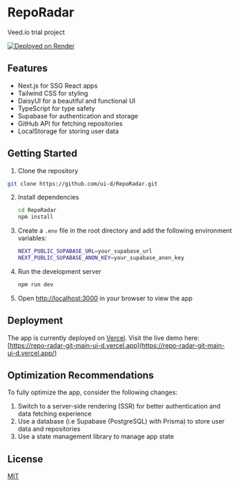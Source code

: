 # RepoRadar

Veed.io trial project

[![Deployed on Render](https://img.shields.io/badge/Deployed%20on-Vercel-blue)](https://repo-radar-git-main-ui-d.vercel.app/)

## Features

-   Next.js for SSG React apps
-   Tailwind CSS for styling
-   DaisyUI for a beautiful and functional UI
-   TypeScript for type safety
-   Supabase for authentication and storage
-   GitHub API for fetching repositories
-   LocalStorage for storing user data

## Getting Started

1. Clone the repository

```bash
git clone https://github.com/ui-d/RepoRadar.git
```

2. Install dependencies

    ```bash
    cd RepoRadar
    npm install
    ```

3. Create a `.env` file in the root directory and add the following environment variables:

    ```bash
    NEXT_PUBLIC_SUPABASE_URL=your_supabase_url
    NEXT_PUBLIC_SUPABASE_ANON_KEY=your_supabase_anon_key
    ```

4. Run the development server

    ```bash
    npm run dev
    ```

5. Open [http://localhost:3000](http://localhost:3000) in your browser to view the app

## Deployment

The app is currently deployed on [Vercel](https://vercel.com/). Visit the live demo here: [https://repo-radar-git-main-ui-d.vercel.app](https://repo-radar-git-main-ui-d.vercel.app/)

## Optimization Recommendations

To fully optimize the app, consider the following changes:

1. Switch to a server-side rendering (SSR) for better authentication and data fetching experience
2. Use a database (i.e Supabase (PostgreSQL) with Prisma) to store user data and repositories
3. Use a state management library to manage app state

## License

[MIT](https://choosealicense.com/licenses/mit/)
